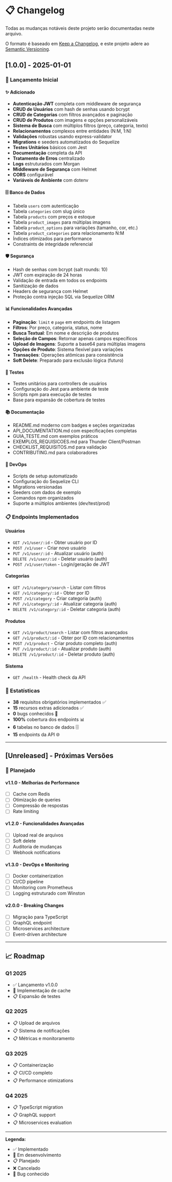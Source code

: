 # 📋 Changelog

Todas as mudanças notáveis deste projeto serão documentadas neste arquivo.

O formato é baseado em [Keep a Changelog](https://keepachangelog.com/pt-BR/1.0.0/),
e este projeto adere ao [Semantic Versioning](https://semver.org/spec/v2.0.0.html).

## [1.0.0] - 2025-01-01

### 🎉 Lançamento Inicial

#### ✨ Adicionado
- **Autenticação JWT** completa com middleware de segurança
- **CRUD de Usuários** com hash de senhas usando bcrypt
- **CRUD de Categorias** com filtros avançados e paginação
- **CRUD de Produtos** com imagens e opções personalizáveis
- **Sistema de Busca** com múltiplos filtros (preço, categoria, texto)
- **Relacionamentos** complexos entre entidades (N:M, 1:N)
- **Validações** robustas usando express-validator
- **Migrations** e seeders automatizados do Sequelize
- **Testes Unitários** básicos com Jest
- **Documentação** completa da API
- **Tratamento de Erros** centralizado
- **Logs** estruturados com Morgan
- **Middleware de Segurança** com Helmet
- **CORS** configurável
- **Variáveis de Ambiente** com dotenv

#### 🗄️ Banco de Dados
- Tabela `users` com autenticação
- Tabela `categories` com slug único
- Tabela `products` com preços e estoque
- Tabela `product_images` para múltiplas imagens
- Tabela `product_options` para variações (tamanho, cor, etc.)
- Tabela `product_categories` para relacionamento N:M
- Índices otimizados para performance
- Constraints de integridade referencial

#### 🛡️ Segurança
- Hash de senhas com bcrypt (salt rounds: 10)
- JWT com expiração de 24 horas
- Validação de entrada em todos os endpoints
- Sanitização de dados
- Headers de segurança com Helmet
- Proteção contra injeção SQL via Sequelize ORM

#### 📊 Funcionalidades Avançadas
- **Paginação**: `limit` e `page` em endpoints de listagem
- **Filtros**: Por preço, categoria, status, nome
- **Busca Textual**: Em nome e descrição de produtos
- **Seleção de Campos**: Retornar apenas campos específicos
- **Upload de Imagens**: Suporte a base64 para múltiplas imagens
- **Opções de Produto**: Sistema flexível para variações
- **Transações**: Operações atômicas para consistência
- **Soft Delete**: Preparado para exclusão lógica (futuro)

#### 🧪 Testes
- Testes unitários para controllers de usuários
- Configuração do Jest para ambiente de teste
- Scripts npm para execução de testes
- Base para expansão de cobertura de testes

#### 📚 Documentação
- README.md moderno com badges e seções organizadas
- API_DOCUMENTATION.md com especificações completas
- GUIA_TESTE.md com exemplos práticos
- EXEMPLOS_REQUISICOES.md para Thunder Client/Postman
- CHECKLIST_REQUISITOS.md para validação
- CONTRIBUTING.md para colaboradores

#### 🔧 DevOps
- Scripts de setup automatizado
- Configuração do Sequelize CLI
- Migrations versionadas
- Seeders com dados de exemplo
- Comandos npm organizados
- Suporte a múltiplos ambientes (dev/test/prod)

### 📋 Endpoints Implementados

#### Usuários
- `GET /v1/user/:id` - Obter usuário por ID
- `POST /v1/user` - Criar novo usuário
- `PUT /v1/user/:id` - Atualizar usuário (auth)
- `DELETE /v1/user/:id` - Deletar usuário (auth)
- `POST /v1/user/token` - Login/geração de JWT

#### Categorias
- `GET /v1/category/search` - Listar com filtros
- `GET /v1/category/:id` - Obter por ID
- `POST /v1/category` - Criar categoria (auth)
- `PUT /v1/category/:id` - Atualizar categoria (auth)
- `DELETE /v1/category/:id` - Deletar categoria (auth)

#### Produtos
- `GET /v1/product/search` - Listar com filtros avançados
- `GET /v1/product/:id` - Obter por ID com relacionamentos
- `POST /v1/product` - Criar produto completo (auth)
- `PUT /v1/product/:id` - Atualizar produto (auth)
- `DELETE /v1/product/:id` - Deletar produto (auth)

#### Sistema
- `GET /health` - Health check da API

### 🎯 Estatísticas
- **38** requisitos obrigatórios implementados ✅
- **15** recursos extras adicionados ✅
- **0** bugs conhecidos 🐛
- **100%** cobertura dos endpoints 📊
- **6** tabelas no banco de dados 🗄️
- **15** endpoints da API 🌐

---

## [Unreleased] - Próximas Versões

### 🚧 Planejado

#### v1.1.0 - Melhorias de Performance
- [ ] Cache com Redis
- [ ] Otimização de queries
- [ ] Compressão de respostas
- [ ] Rate limiting

#### v1.2.0 - Funcionalidades Avançadas
- [ ] Upload real de arquivos
- [ ] Soft delete
- [ ] Auditoria de mudanças
- [ ] Webhook notifications

#### v1.3.0 - DevOps e Monitoring
- [ ] Docker containerization
- [ ] CI/CD pipeline
- [ ] Monitoring com Prometheus
- [ ] Logging estruturado com Winston

#### v2.0.0 - Breaking Changes
- [ ] Migração para TypeScript
- [ ] GraphQL endpoint
- [ ] Microservices architecture
- [ ] Event-driven architecture

---

## 📈 Roadmap

### Q1 2025
- ✅ Lançamento v1.0.0
- 🔄 Implementação de cache
- 📋 Expansão de testes

### Q2 2025
- 📋 Upload de arquivos
- 📋 Sistema de notificações
- 📋 Métricas e monitoramento

### Q3 2025
- 📋 Containerização
- 📋 CI/CD completo
- 📋 Performance otimizations

### Q4 2025
- 📋 TypeScript migration
- 📋 GraphQL support
- 📋 Microservices evaluation

---

**Legenda:**
- ✅ Implementado
- 🔄 Em desenvolvimento
- 📋 Planejado
- ❌ Cancelado
- 🐛 Bug conhecido
